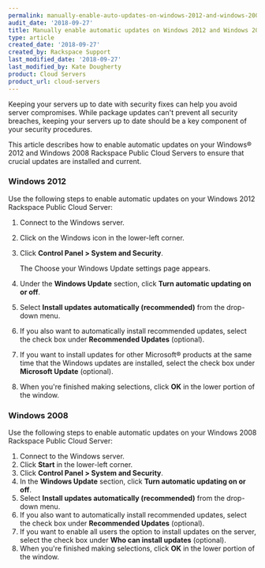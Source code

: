 ```yaml
---
permalink: manually-enable-auto-updates-on-windows-2012-and-windows-2008-public-cloud-servers/
audit_date: '2018-09-27'
title: Manually enable automatic updates on Windows 2012 and Windows 2008 public Cloud Servers
type: article
created_date: '2018-09-27'
created_by: Rackspace Support
last_modified_date: '2018-09-27'
last_modified_by: Kate Dougherty
product: Cloud Servers
product_url: cloud-servers
---
```


Keeping your servers up to date with security fixes can help you avoid server
compromises. While package updates can't prevent all security breaches,
keeping your servers up to date should be a key component of your security
procedures.

This article describes how to enable automatic updates on your Windows&reg; 2012
and Windows 2008 Rackspace Public Cloud Servers to ensure that crucial updates
are installed and current.

### Windows 2012

Use the following steps to enable automatic updates on your Windows 2012
Rackspace Public Cloud Server:

1. Connect to the Windows server.
2. Click on the Windows icon in the lower-left corner.
3. Click **Control Panel > System and Security**.

    The Choose your Windows Update settings page appears.

4. Under the **Windows Update** section, click **Turn automatic updating on
   or off**.
5. Select **Install updates automatically (recommended)** from the
   drop-down menu.
6. If you also want to automatically install recommended updates, select the
   check box under **Recommended Updates** (optional).
7. If you want to install updates for other Microsoft&reg; products at the same
   time that the Windows updates are installed, select the check box under
   **Microsoft Update** (optional).
8. When you're finished making selections, click **OK** in the lower portion
   of the window.

### Windows 2008

Use the following steps to enable automatic updates on your Windows 2008
Rackspace Public Cloud Server:

1. Connect to the Windows server.
2. Click **Start** in the lower-left corner.
3. Click **Control Panel > System and Security**.
4. In the **Windows Update** section, click **Turn automatic updating on or
   off**.
5. Select **Install updates automatically (recommended)** from the drop-down
   menu.
6. If you also want to automatically install recommended updates, select the
   check box under **Recommended Updates** (optional).
7. If you want to enable all users the option to install updates on the server,
   select the check box under **Who can install updates** (optional).
8. When you're finished making selections, click **OK** in the lower portion
   of the window.
